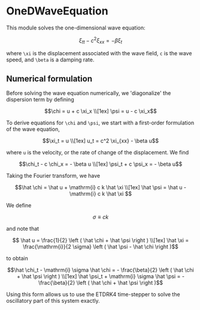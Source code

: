 # OneDWaveEquation

This module solves the one-dimensional wave equation:

```math
\xi_{tt} - c^2 \xi_{xx} = - \beta \xi_t
```

where ``\xi`` is the displacement associated with the wave field, ``c`` is
the wave speed, and ``\beta`` is a damping rate.

## Numerical formulation

Before solving the wave equation numerically, we 'diagonalize' the dispersion term by defining

```math
\chi = u + c \xi_x \\[1ex]
\psi = u - c \xi_x
```

To derive equations for ``\chi`` and ``\psi``, we start with a first-order formulation of the wave equation,

```math
\xi_t = u \\[1ex]
u_t = c^2 \xi_{xx} - \beta u
```

where ``u`` is the velocity, or the rate of change of the displacement.
We find

```math
\chi_t - c \chi_x = - \beta u \\[1ex]
\psi_t + c \psi_x = - \beta u
```

Taking the Fourier transform, we have
```math
\hat \chi = \hat u + \mathrm{i} c k \hat \xi \\[1ex]
\hat \psi = \hat u - \mathrm{i} c k \hat \xi 
```

We define

```math
\sigma \equiv c k
```

and note that

```math
  \hat u = \frac{1}{2} \left ( \hat \chi + \hat \psi \right ) \\[1ex]
\hat \xi = \frac{\mathrm{i}}{2 \sigma} \left ( \hat \psi - \hat \chi \right )
```

to obtain

```math
\hat \chi_t - \mathrm{i} \sigma \hat \chi = - \frac{\beta}{2} \left ( \hat \chi + \hat \psi \right ) \\[1ex]
\hat \psi_t + \mathrm{i} \sigma \hat \psi = - \frac{\beta}{2} \left ( \hat \chi + \hat \psi \right )
```

Using this form allows us to use the ETDRK4 time-stepper to solve the oscillatory part of this system exactly.
